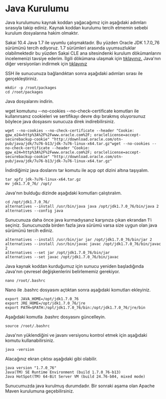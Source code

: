 # Java Kurulumu
Java kurulumunu kaynak koddan yağacağımız için aşağıdaki adımları sırasıyla takip ediniz. Kaynak koddan kurulumu tercih etmemin sebebi kurulum dosyalarına hakim olmaktır.

Sakai 10.4 Java 1.7 ile uyumlu çalışmaktadır. Bu yüzden Oracle JDK 1.7.0_76 sürümünü tercih ediyoruz. 1.7 sürümleri arasında uyumsuzluklar olabilmektedir bu yüzden Sakai CLE ana sitesindenki kurulum dökümanlarını incelemenizi tavsiye ederim. İlgili dökümana ulaşmak için [tıklayınız.](https://confluence.sakaiproject.org/display/DOC/Sakai+10+Install+Guides)
Java'nın diğer versiyonları indirmek için [tıklayınız](http://www.oracle.com/technetwork/java/javase/downloads/index.html)

SSH ile sunucunuza bağlandıktan sonra aşağıdaki adımları sırası ile gerçekleştiriniz.
```
mkdir -p /root/packages  
cd /root/packages
```
Java dosyalarını indirin.

wget komutunu --no-cookies --no-check-certificate komutları ile kullanırsanız cookieleri ve sertifikayı devre dışı bırakmış oluyorsunuz böylece java dosyasını sunucuza direk indirebilirsiniz.
```
wget --no-cookies --no-check-certificate --header "Cookie: gpw_e24=http%3A%2F%2Fwww.oracle.com%2F; oraclelicense=accept-securebackup-cookie" "http://download.oracle.com/otn-pub/java/jdk/7u76-b13/jdk-7u76-linux-x64.tar.gz"wget --no-cookies --no-check-certificate --header "Cookie: gpw_e24=http%3A%2F%2Fwww.oracle.com%2F; oraclelicense=accept-securebackup-cookie" "http://download.oracle.com/otn-pub/java/jdk/7u76-b13/jdk-7u76-linux-x64.tar.gz"
```
İndirdiğimiz java doslarını tar komutu ile açıp opt dizini altına taşıyalım.
```
tar xpfz jdk-7u76-linux-x64.tar.gz
mv jdk1.7.0_76/ /opt/
```
Java'nın bulduğu dizinde aşağıdaki komutları çalıştıralım.
```
cd /opt/jdk1.7.0_76/
alternatives --install /usr/bin/java java /opt/jdk1.7.0_76/bin/java 2
alternatives --config java
```
Sunucunuza daha önce java kurmadıysanız karşınıza çıkan ekrandan 1'i seçiniz. Sunucunuzda birden fazla java sürümü varsa size uygun olan java sürümünü tercih ediniz.
```
alternatives --install /usr/bin/jar jar /opt/jdk1.7.0_76/bin/jar 2
alternatives --install /usr/bin/javac javac /opt/jdk1.7.0_76/bin/javac 2
alternatives --set jar /opt/jdk1.7.0_76/bin/jar
alternatives --set javac /opt/jdk1.7.0_76/bin/javac
```
Java kaynak koddan kurduğumuz için sunucu yeniden başladığında Java'nın çevresel değişkenlerini belirlememiz gerekiyor.
```
nano /root/.bashrc
```
Nano ile .bashrc dosyasını açtıktan sonra aşağıdaki komutları ekleyiniz.
```
export JAVA_HOME=/opt/jdk1.7.0_76
export JRE_HOME=/opt/jdk1.7.0_76/jre
export PATH=$PATH:/opt/jdk1.7.0_76/bin:/opt/jdk1.7.0_76/jre/bin
```
Aşağıdaki komutla .bashrc dosyasını güncelleyin.
```
source /root/.bashrc
```
Java'nın yüklendiğini ve javanı versiyonu kontrol etmek için aşağıdaki komutu kullanabilirsiniz.
```
java -version
```
Alacağınız ekran çıktısı aşağıdaki gibi olabilir.
```
java version "1.7.0_76"
Java(TM) SE Runtime Environment (build 1.7.0_76-b13)
Java HotSpot(TM) 64-Bit Server VM (build 24.76-b04, mixed mode)
```

Sunucumuzda java kurulmuş durumdadır. Bir sonraki aşama olan Apache Maven kurulumuna geçebilirsiniz.
